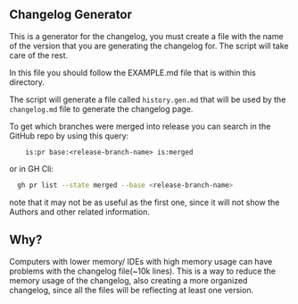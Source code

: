 ## Changelog Generator

This is a generator for the changelog, you must create a file with the name of
the version that you are generating the changelog for. The script will take care of the rest.

In this file you should follow the EXAMPLE.md file that is within this directory.

The script will generate a file called `history.gen.md` that will be used by the
`changelog.md` file to generate the changelog page.

To get which branches were merged into release you can search in the GitHub
repo by using this query:

```
    is:pr base:<release-branch-name> is:merged 
```

or in GH Cli:
```bash
  gh pr list --state merged --base <release-branch-name>
```

note that it may not be as useful as the first one, since it will not show the
Authors and other related information.
## Why?

Computers with lower memory/ IDEs with high memory usage can have problems with
the changelog file(~10k lines). This is a way to reduce the memory usage of the changelog, also creating a more
organized changelog, since all the files will be reflecting at least one version.
